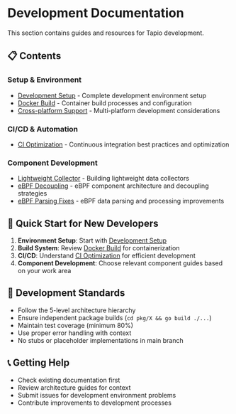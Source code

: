 # Development Documentation

This section contains guides and resources for Tapio development.

## 📋 Contents

### Setup & Environment
- [Development Setup](./DEVELOPMENT_SETUP.md) - Complete development environment setup
- [Docker Build](./docker-build.md) - Container build processes and configuration
- [Cross-platform Support](./cross-platform-support.md) - Multi-platform development considerations

### CI/CD & Automation
- [CI Optimization](./CI_OPTIMIZATION.md) - Continuous integration best practices and optimization

### Component Development
- [Lightweight Collector](./lightweight-collector.md) - Building lightweight data collectors
- [eBPF Decoupling](./ebpf-decoupling.md) - eBPF component architecture and decoupling strategies
- [eBPF Parsing Fixes](./ebpf-parsing-fixes.md) - eBPF data parsing and processing improvements

## 🚀 Quick Start for New Developers

1. **Environment Setup**: Start with [Development Setup](./DEVELOPMENT_SETUP.md)
2. **Build System**: Review [Docker Build](./docker-build.md) for containerization
3. **CI/CD**: Understand [CI Optimization](./CI_OPTIMIZATION.md) for efficient development
4. **Component Development**: Choose relevant component guides based on your work area

## 🔧 Development Standards

- Follow the 5-level architecture hierarchy
- Ensure independent package builds (`cd pkg/X && go build ./...`)
- Maintain test coverage (minimum 80%)
- Use proper error handling with context
- No stubs or placeholder implementations in main branch

## 📞 Getting Help

- Check existing documentation first
- Review architecture guides for context
- Submit issues for development environment problems
- Contribute improvements to development processes